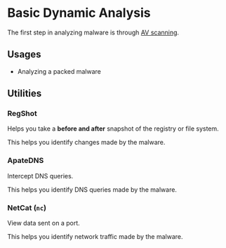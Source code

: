 # Basic Dynamic Analysis

The first step in analyzing malware is through [AV scanning](/np/ict/matt/basic-static-analysis#malware-fingerprint).

## Usages

* Analyzing a packed malware

## Utilities

### RegShot

Helps you take a **before and after** snapshot of the registry or file system.

This helps you identify changes made by the malware.

### ApateDNS

Intercept DNS queries.

This helps you identify DNS queries made by the malware.

### NetCat (`nc`)

View data sent on a port.

This helps you identify network traffic made by the malware.
